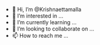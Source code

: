 - 👋 Hi, I’m @Krishnaettamalla
- 👀 I’m interested in ...
- 🌱 I’m currently learning ...
- 💞️ I’m looking to collaborate on ...
- 📫 How to reach me ...

<!---
Krishnaettamalla/Krishnaettamalla is a ✨ special ✨ repository because its `README.md` (this file) appears on your GitHub profile.
You can click the Preview link to take a look at your changes.
--->
